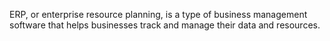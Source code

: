 ERP, or enterprise resource planning, is a type of business management software that helps businesses track and manage their data and resources.